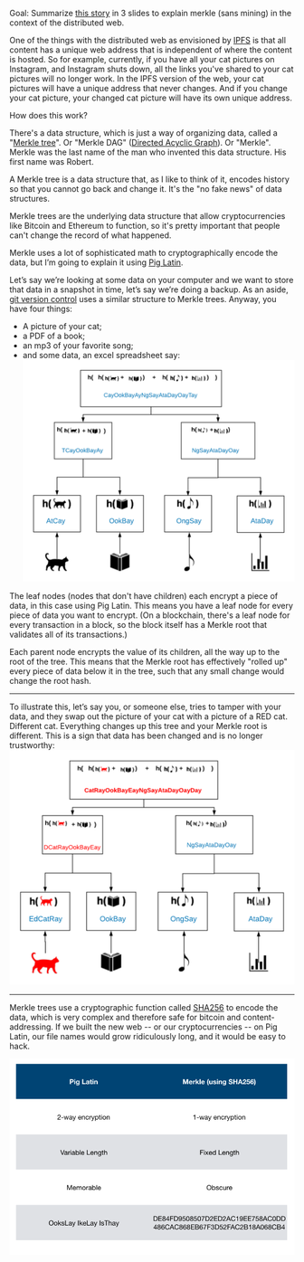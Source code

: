 Goal: Summarize [this story](dear-mimi.md) in 3 slides to explain merkle (sans mining) in the context of the distributed web.

One of the things with the distributed web as envisioned by [IPFS](https://en.wikipedia.org/wiki/InterPlanetary_File_System) is that all content has a unique web address that is independent of where the content is hosted.  So for example, currently, if you have all your cat pictures on Instagram, and Instagram shuts down, all the links you've shared to your cat pictures will no longer work. In the IPFS version of the web, your cat pictures will have a unique address that never changes. And if you change your cat picture, your changed cat picture will have its own unique address.  

How does this work? 

There's a data structure, which is just a way of organizing data, called a "[Merkle tree](https://en.wikipedia.org/wiki/Merkle_tree)".  Or "Merkle DAG" ([Directed Acyclic Graph](https://en.wikipedia.org/wiki/Directed_acyclic_graph)). Or "Merkle".  Merkle was the last name of the man who invented this data structure. His first name was Robert. 

A Merkle tree is a data structure that, as I like to think of it, encodes history so that you cannot go back and change it. It's the "no fake news" of data structures. 

Merkle trees are the underlying data structure that allow cryptocurrencies like Bitcoin and Ethereum to function, so it's pretty important that people can't change the record of what happened.

Merkle uses a lot of sophisticated math to cryptographically encode the data, but I’m going to explain it using [Pig Latin](https://en.wikipedia.org/wiki/Pig_Latin). 

Let’s say we’re looking at some data on your computer and we want to store that data in a snapshot in time, let’s say we’re doing a backup. As an aside, [git version control](https://en.wikipedia.org/wiki/Git) uses a similar structure to Merkle trees.  Anyway, you have four things:  

* A picture of your cat;
* a PDF of a book;
* an mp3 of your favorite song; 
* and some data, an excel spreadsheet say: 
![Merkle with cats](CatMerkle.png "Merkle with Cats")

The leaf nodes (nodes that don't have children) each encrypt a piece of data, in this case using Pig Latin. This means you have a leaf node for every piece of data you want to encrypt.  (On a blockchain, there's a leaf node for every transaction in a block, so the block itself has a Merkle root that validates all of its transactions.) 

Each parent node encrypts the value of its children, all the way up to the root of the tree. This means that the Merkle root has effectively "rolled up" every piece of data below it in the tree, such that any small change would change the root hash.

---
To illustrate this, let’s say you, or someone else, tries to tamper with your data, and they swap out the picture of your cat with a picture of a RED cat. Different cat.  Everything changes up this tree and your Merkle root is different. This is a sign that data has been changed and is no longer trustworthy:
![Changed Merkle with cats](CatMerkleChanged.png "Merkle with a changed cat")

---

Merkle trees use a cryptographic function called [SHA256](https://en.wikipedia.org/wiki/SHA-2) to encode the data, which is very complex and therefore safe for bitcoin and content-addressing.  If we built the new web -- or our cryptocurrencies -- on Pig Latin, our file names would grow ridiculously long, and it would be easy to hack.  

![Pig Latin v. SHA256](SHA256vPigLatin.png "Pig Latin versus SHA256")



